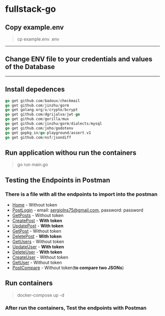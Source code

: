 # fullstack-go

## Copy example.env

> cp example.env .env

---

## Change ENV file to your credentials and values of the Database 

---

## Install depedences

```go
go get github.com/badoux/checkmail
go get github.com/jinzhu/gorm
go get golang.org/x/crypto/bcrypt
go get github.com/dgrijalva/jwt-go
go get github.com/gorilla/mux
go get github.com/jinzhu/gorm/dialects/mysql
go get github.com/joho/godotenv
go get gopkg.in/go-playground/assert.v1
go get github.com/nsf/jsondiff 
```

## Run application withou run the containers

> go run main.go

## Testing the Endpoints in Postman

### There is a file with all the endpoints to import into the postman

- [Home](http://localhost:8080/)               -  Without token
- [PostLogin](http://localhost:8080/posts)     -  email: sergiolns75@gmail.com, password: password
- [GetPosts](http://localhost:8080/posts)      -  Without token
- [CreatePost](http://localhost:8080/posts)    -  **With token**
- [UpdatePost](http://localhost:8080/posts/1)  -  **With token**
- [GetPost](http://localhost:8080/posts/1)     -  Without token
- [DeletePost](http://localhost:8080/posts/1)  -  **With token**
- [GetUsers](http://localhost:8080/users)      -  Without token
- [UpdateUser](http://localhost:8080/users/2)  -  **With token**
- [DeleteUser](http://localhost:8080/users/2)  -  **With token**
- [CreateUser](http://localhost:8080/users)    -  Without token
- [GetUser](http://localhost:8080/users/1)     -  Without token
- [PostCompare](http://localhost:8080/compare) -  Without token(**to compare two JSONs**)

## Run containers

> docker-compose up -d

### After run the containers, Test the endpoints with Postman